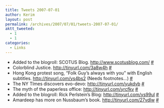```yaml
---
title: Tweets 2007-07-01
author: Kerim
layout: post
permalink: /archives/2007/07/01/tweets-2007-07-01/
aktt_tweeted:
  - 1
  - 1
categories:
  - Links
---
```

  * Added to the blogroll: SCOTUS Blog. <a href="http://www.scotusblog.com/" onclick="_gaq.push(['_trackEvent', 'outbound-article', 'http://www.scotusblog.com/', 'http://www.scotusblog.com/']);"  rel="nofollow">http://www.scotusblog.com/</a> <a href="http://twitter.com/kerim/statuses/128883432" onclick="_gaq.push(['_trackEvent', 'outbound-article', 'http://twitter.com/kerim/statuses/128883432', '#']);" >#</a>
  * Colorblind Justice. <a href="http://tinyurl.com/3a8w4h" onclick="_gaq.push(['_trackEvent', 'outbound-article', 'http://tinyurl.com/3a8w4h', 'http://tinyurl.com/3a8w4h']);"  rel="nofollow">http://tinyurl.com/3a8w4h</a> <a href="http://twitter.com/kerim/statuses/128895672" onclick="_gaq.push(['_trackEvent', 'outbound-article', 'http://twitter.com/kerim/statuses/128895672', '#']);" >#</a>
  * Hong Kong protest song, &#8220;Folk Guy&#8217;s always with you&#8221; with English subtitles. <a href="http://tinyurl.com/ys4bs2" onclick="_gaq.push(['_trackEvent', 'outbound-article', 'http://tinyurl.com/ys4bs2', 'http://tinyurl.com/ys4bs2']);"  rel="nofollow">http://tinyurl.com/ys4bs2</a> (Needs footnotes&#8230;) <a href="http://twitter.com/kerim/statuses/128923182" onclick="_gaq.push(['_trackEvent', 'outbound-article', 'http://twitter.com/kerim/statuses/128923182', '#']);" >#</a>
  * The NY TImes discovers evo-devo: <a href="http://tinyurl.com/yukdvb" onclick="_gaq.push(['_trackEvent', 'outbound-article', 'http://tinyurl.com/yukdvb', 'http://tinyurl.com/yukdvb']);"  rel="nofollow">http://tinyurl.com/yukdvb</a> <a href="http://twitter.com/kerim/statuses/128934012" onclick="_gaq.push(['_trackEvent', 'outbound-article', 'http://twitter.com/kerim/statuses/128934012', '#']);" >#</a>
  * The myth of the paperless office: <a href="http://tinyurl.com/yrcfkv" onclick="_gaq.push(['_trackEvent', 'outbound-article', 'http://tinyurl.com/yrcfkv', 'http://tinyurl.com/yrcfkv']);"  rel="nofollow">http://tinyurl.com/yrcfkv</a> <a href="http://twitter.com/kerim/statuses/128935192" onclick="_gaq.push(['_trackEvent', 'outbound-article', 'http://twitter.com/kerim/statuses/128935192', '#']);" >#</a>
  * Added to the blogroll: Rick Perlstein&#8217;s Blog: <a href="http://tinyurl.com/ys99ul" onclick="_gaq.push(['_trackEvent', 'outbound-article', 'http://tinyurl.com/ys99ul', 'http://tinyurl.com/ys99ul']);"  rel="nofollow">http://tinyurl.com/ys99ul</a> <a href="http://twitter.com/kerim/statuses/128982312" onclick="_gaq.push(['_trackEvent', 'outbound-article', 'http://twitter.com/kerim/statuses/128982312', '#']);" >#</a>
  * Amardeep has more on Nussbaum&#8217;s book. <a href="http://tinyurl.com/27vdlw" onclick="_gaq.push(['_trackEvent', 'outbound-article', 'http://tinyurl.com/27vdlw', 'http://tinyurl.com/27vdlw']);"  rel="nofollow">http://tinyurl.com/27vdlw</a> <a href="http://twitter.com/kerim/statuses/129155302" onclick="_gaq.push(['_trackEvent', 'outbound-article', 'http://twitter.com/kerim/statuses/129155302', '#']);" >#</a>

